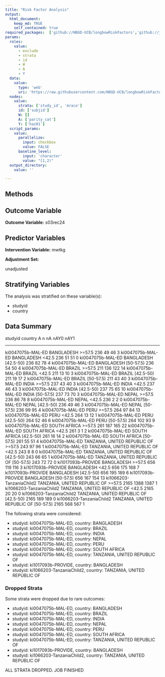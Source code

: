 ```yaml
---
title: "Risk Factor Analysis"
output: 
  html_document:
    keep_md: TRUE
    self_contained: true
required_packages:  ['github://HBGD-UCB/longbowRiskFactors','github://jeremyrcoyle/skimr@vector_types', 'github://tlverse/delayed']
params:
  roles:
    value:
      - exclude
      - strata
      - id
      - W
      - A
      - Y
  data: 
    value: 
      type: 'web'
      uri: 'https://raw.githubusercontent.com/HBGD-UCB/longbowRiskFactors/master/inst/sample_data/birthwt_data.rdata'
  nodes:
    value:
      strata: ['study_id', 'mrace']
      id: ['subjid']
      W: []
      A: ['parity_cat']
      Y: ['haz01']
  script_params:
    value:
      parallelize:
        input: checkbox
        value: FALSE
      baseline_level:
        input: 'character'
        value: "[1,2)"
  output_directory:
    value: ''

---
```








## Methods
## Outcome Variable

**Outcome Variable:** s03rec24

## Predictor Variables

**Intervention Variable:** mwtkg

**Adjustment Set:**

unadjusted

## Stratifying Variables

The analysis was stratified on these variable(s):

* studyid
* country

## Data Summary

studyid                    country                        A               n     nA   nAY0   nAY1
-------------------------  -----------------------------  ----------  -----  -----  -----  -----
ki0047075b-MAL-ED          BANGLADESH                     >=57.5        236     49     46      3
ki0047075b-MAL-ED          BANGLADESH                     <42.5         236     51     51      0
ki0047075b-MAL-ED          BANGLADESH                     [42.5-50)     236     82     78      4
ki0047075b-MAL-ED          BANGLADESH                     [50-57.5)     236     54     50      4
ki0047075b-MAL-ED          BRAZIL                         >=57.5        211    136    122     14
ki0047075b-MAL-ED          BRAZIL                         <42.5         211     13     10      3
ki0047075b-MAL-ED          BRAZIL                         [42.5-50)     211     19     17      2
ki0047075b-MAL-ED          BRAZIL                         [50-57.5)     211     43     40      3
ki0047075b-MAL-ED          INDIA                          >=57.5        237     43     40      3
ki0047075b-MAL-ED          INDIA                          <42.5         237     46     43      3
ki0047075b-MAL-ED          INDIA                          [42.5-50)     237     75     65     10
ki0047075b-MAL-ED          INDIA                          [50-57.5)     237     73     70      3
ki0047075b-MAL-ED          NEPAL                          >=57.5        236     86     78      8
ki0047075b-MAL-ED          NEPAL                          <42.5         236      2      2      0
ki0047075b-MAL-ED          NEPAL                          [42.5-50)     236     49     46      3
ki0047075b-MAL-ED          NEPAL                          [50-57.5)     236     99     95      4
ki0047075b-MAL-ED          PERU                           >=57.5        264     97     84     13
ki0047075b-MAL-ED          PERU                           <42.5         264     13     12      1
ki0047075b-MAL-ED          PERU                           [42.5-50)     264     52     46      6
ki0047075b-MAL-ED          PERU                           [50-57.5)     264    102     93      9
ki0047075b-MAL-ED          SOUTH AFRICA                   >=57.5        261    187    165     22
ki0047075b-MAL-ED          SOUTH AFRICA                   <42.5         261      3      1      2
ki0047075b-MAL-ED          SOUTH AFRICA                   [42.5-50)     261     16     14      2
ki0047075b-MAL-ED          SOUTH AFRICA                   [50-57.5)     261     55     51      4
ki0047075b-MAL-ED          TANZANIA, UNITED REPUBLIC OF   >=57.5        243     97     96      1
ki0047075b-MAL-ED          TANZANIA, UNITED REPUBLIC OF   <42.5         243      8      8      0
ki0047075b-MAL-ED          TANZANIA, UNITED REPUBLIC OF   [42.5-50)     243     66     65      1
ki0047075b-MAL-ED          TANZANIA, UNITED REPUBLIC OF   [50-57.5)     243     72     72      0
ki1017093b-PROVIDE         BANGLADESH                     >=57.5        656    119    116      3
ki1017093b-PROVIDE         BANGLADESH                     <42.5         656    175    168      7
ki1017093b-PROVIDE         BANGLADESH                     [42.5-50)     656    195    189      6
ki1017093b-PROVIDE         BANGLADESH                     [50-57.5)     656    167    154     13
ki1066203-TanzaniaChild2   TANZANIA, UNITED REPUBLIC OF   >=57.5       2165   1388   1387      1
ki1066203-TanzaniaChild2   TANZANIA, UNITED REPUBLIC OF   <42.5        2165     20     20      0
ki1066203-TanzaniaChild2   TANZANIA, UNITED REPUBLIC OF   [42.5-50)    2165    189    189      0
ki1066203-TanzaniaChild2   TANZANIA, UNITED REPUBLIC OF   [50-57.5)    2165    568    567      1


The following strata were considered:

* studyid: ki0047075b-MAL-ED, country: BANGLADESH
* studyid: ki0047075b-MAL-ED, country: BRAZIL
* studyid: ki0047075b-MAL-ED, country: INDIA
* studyid: ki0047075b-MAL-ED, country: NEPAL
* studyid: ki0047075b-MAL-ED, country: PERU
* studyid: ki0047075b-MAL-ED, country: SOUTH AFRICA
* studyid: ki0047075b-MAL-ED, country: TANZANIA, UNITED REPUBLIC OF
* studyid: ki1017093b-PROVIDE, country: BANGLADESH
* studyid: ki1066203-TanzaniaChild2, country: TANZANIA, UNITED REPUBLIC OF

### Dropped Strata

Some strata were dropped due to rare outcomes:

* studyid: ki0047075b-MAL-ED, country: BANGLADESH
* studyid: ki0047075b-MAL-ED, country: BRAZIL
* studyid: ki0047075b-MAL-ED, country: INDIA
* studyid: ki0047075b-MAL-ED, country: NEPAL
* studyid: ki0047075b-MAL-ED, country: PERU
* studyid: ki0047075b-MAL-ED, country: SOUTH AFRICA
* studyid: ki0047075b-MAL-ED, country: TANZANIA, UNITED REPUBLIC OF
* studyid: ki1017093b-PROVIDE, country: BANGLADESH
* studyid: ki1066203-TanzaniaChild2, country: TANZANIA, UNITED REPUBLIC OF


ALL STRATA DROPPED. JOB FINISHED














